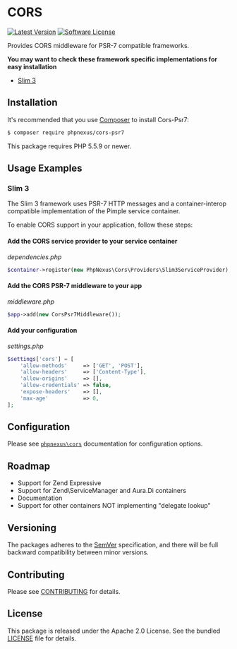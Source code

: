 # CORS

[![Latest Version](http://img.shields.io/packagist/v/phpnexus/cors-psr7.svg?style=flat-square)](https://github.com/phpnexus/cors-psr7/releases)
[![Software License](https://img.shields.io/badge/license-Apache_2.0-brightgreen.svg?style=flat-square)](LICENSE.md)

Provides CORS middleware for PSR-7 compatible frameworks.

**You may want to check these framework specific implementations for easy installation**

* [Slim 3](https://github.com/phpnexus/cors-slim3)

## Installation

It's recommended that you use [Composer](https://getcomposer.org/) to install Cors-Psr7:

```bash
$ composer require phpnexus/cors-psr7
```

This package requires PHP 5.5.9 or newer.

## Usage Examples

### Slim 3

The Slim 3 framework uses PSR-7 HTTP messages and a container-interop compatible implementation of the Pimple service container.

To enable CORS support in your application, follow these steps:

#### Add the CORS service provider to your service container

*dependencies.php*

```php
$container->register(new PhpNexus\Cors\Providers\Slim3ServiceProvider);
```

#### Add the CORS PSR-7 middleware to your app

*middleware.php*

```php
$app->add(new CorsPsr7Middleware());
```

#### Add your configuration

*settings.php*

```php
$settings['cors'] = [
    'allow-methods'     => ['GET', 'POST'],
    'allow-headers'     => ['Content-Type'],
    'allow-origins'     => [],
    'allow-credentials' => false,
    'expose-headers'    => [],
    'max-age'           => 0,
];
```

## Configuration

Please see [`phpnexus\cors`](https://github.com/phpnexus/cors) documentation for configuration options.

## Roadmap

* Support for Zend Expressive
 * Support for Zend\ServiceManager and Aura.Di containers
 * Documentation
* Support for other containers NOT implementing "delegate lookup"

## Versioning

The packages adheres to the [SemVer](http://semver.org/) specification, and there will be full backward compatibility between minor versions.

## Contributing

Please see [CONTRIBUTING](CONTRIBUTING.md) for details.

## License

This package is released under the Apache 2.0 License. See the bundled [LICENSE](https://github.com/phpnexus/cors/blob/master/LICENSE) file for details.
